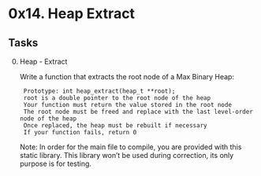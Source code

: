 # 0x14. Heap Extract

## Tasks
0. Heap - Extract

    Write a function that extracts the root node of a Max Binary Heap:

        Prototype: int heap_extract(heap_t **root);
        root is a double pointer to the root node of the heap
        Your function must return the value stored in the root node
        The root node must be freed and replace with the last level-order node of the heap
        Once replaced, the heap must be rebuilt if necessary
        If your function fails, return 0

    Note: In order for the main file to compile, you are provided with this static library. This library won’t be used during correction, its only purpose is for testing.